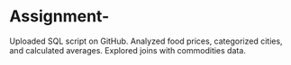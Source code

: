 # Assignment-
Uploaded SQL script on GitHub. Analyzed food prices, categorized cities, and calculated averages. Explored joins with commodities data.
